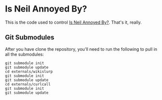 # Is Neil Annoyed By?

This is the code used to control [Is Neil Annoyed By?][1].  That's it, really.

## Git Submodules

After you have clone the repository, you'll need to run the following to
pull in all the submodules:

    git submodule init
    git submodule update
    cd externals/wikislurp
    git submodule init
    git submodule update
    cd externals/curlcall
    git submodule init
    git submodule update


[1]: http://isneilannoyedby.com